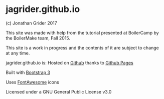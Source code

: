 # jagrider.github.io

(c) Jonathan Grider 2017

This site was made with help from the tutorial presented at BoilerCamp by the
BoilerMake team, Fall 2015.

This site is a work in progress and the contents of it are subject to
change at any time.

jagrider.github.io is:
Hosted on [Github](https://www.github.com) thanks to [Github Pages](https://pages.github.com)

Built with [Bootstrap 3](http://getbootstrap.com)

Uses [FontAwesome](http://fontawesome.io) icons

Licensed under a GNU General Public License v3.0
